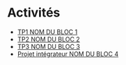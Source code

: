 # Activités 

<!-- start-replace-subnav depth=1 -->
* [TP1 <!-- varexp:begin BLOC1 -->NOM DU BLOC 1<!-- varexp:end -->](/02-activites/01/)
* [TP2 <!-- varexp:begin BLOC2 -->NOM DU BLOC 2<!-- varexp:end -->](/02-activites/02/)
* [TP3 <!-- varexp:begin BLOC3 -->NOM DU BLOC 3<!-- varexp:end -->](/02-activites/03/)
* [Projet intégrateur <!-- varexp:begin BLOC4 -->NOM DU BLOC 4<!-- varexp:end -->](/02-activites/04/)
<!-- end-replace-subnav -->
